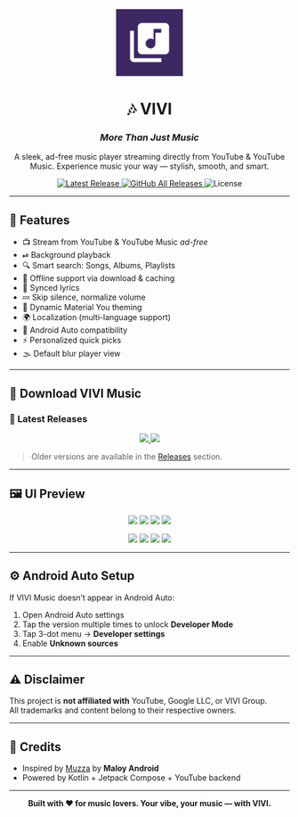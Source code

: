 <div align="center">

<img src="https://github.com/vivizzz007/vivi-music/blob/main/assets/img.png" width="120" />

<h1>🎶 VIVI</h1>
<h3><i>More Than Just Music</i></h3>

<p>
A sleek, ad-free music player streaming directly from YouTube & YouTube Music.  
Experience music your way — stylish, smooth, and smart.
</p>

<p>
  <a href="https://github.com/vivizzz007/vivi-music/releases/tag/v-1.1.5">
    <img alt="Latest Release" src="https://img.shields.io/github/v/release/vivizzz007/vivi-music?label=Latest&style=flat-square" />
  </a>
  <a href="https://github.com/vivizzz007/vivi-music/releases">
    <img alt="GitHub All Releases" src="https://img.shields.io/github/downloads/vivizzz007/vivi-music/total?label=Downloads&style=flat-square" />
  </a>
  <img alt="License" src="https://img.shields.io/github/license/vivizzz007/vivi-music?style=flat-square" />
</p>

</div>

---

## 🚀 Features

- 📺 Stream from YouTube & YouTube Music *ad-free*
- ⏯ Background playback
- 🔍 Smart search: Songs, Albums, Playlists
- 💾 Offline support via download & caching
- 🎤 Synced lyrics
- 💤 Skip silence, normalize volume
- 🎨 Dynamic Material You theming
- 🌍 Localization (multi-language support)
- 🚗 Android Auto compatibility
- ⚡ Personalized quick picks
- 🌫 Default blur player view

---

## 📲 Download VIVI Music

### 🔽 Latest Releases

<div align="center">
  <a href="https://github.com/vivizzz007/vivi-music/releases/download/v-1.1.5/VIVI-MUSIC.apk">
    <img src="https://img.shields.io/badge/Download-v1.1.5-blueviolet?style=for-the-badge&logo=android" />
  </a>
  <a href="https://github.com/vivizzz007/vivi-music/releases/download/v-1.1.4/VIVI-MUSIC.apk">
    <img src="https://img.shields.io/badge/Download-v1.1.4-purple?style=for-the-badge&logo=android" />
  </a>
</div>

> Older versions are available in the [Releases](https://github.com/vivizzz007/vivi-music/releases) section.

---

## 🖼 UI Preview

<p align="center">
  <img src="https://github.com/vivizzz007/vivi-music/blob/main/sc-screen-github/home_me.png" width="24%" />
  <img src="https://github.com/vivizzz007/vivi-music/blob/main/sc-screen-github/player.png" width="24%" />
  <img src="https://github.com/vivizzz007/vivi-music/blob/main/sc-screen-github/changelog.png" width="24%" />
  <img src="https://github.com/vivizzz007/vivi-music/blob/main/sc-screen-github/updater.png" width="24%" />
</p>
<p align="center">
  <img src="https://github.com/vivizzz007/vivi-music/blob/main/sc-screen-github/backup.png" width="24%" />
  <img src="https://github.com/vivizzz007/vivi-music/blob/main/sc-screen-github/setting.PNG" width="24%" />
  <img src="https://github.com/vivizzz007/vivi-music/blob/main/sc-screen-github/about_me.png" width="24%" />
  <img src="https://github.com/vivizzz007/vivi-music/blob/main/sc-screen-github/search.png" width="24%" />
</p>

---

## ⚙️ Android Auto Setup

If VIVI Music doesn’t appear in Android Auto:

1. Open Android Auto settings
2. Tap the version multiple times to unlock **Developer Mode**
3. Tap 3-dot menu → **Developer settings**
4. Enable **Unknown sources**

---

## ⚠️ Disclaimer

This project is **not affiliated with** YouTube, Google LLC, or VIVI Group.  
All trademarks and content belong to their respective owners.

---

## 🙏 Credits

- Inspired by [Muzza](https://github.com/Maloy-Android) by **Maloy Android**
- Powered by Kotlin + Jetpack Compose + YouTube backend

---

<div align="center">
  <b>Built with ❤️ for music lovers. Your vibe, your music — with VIVI.</b>
</div>
